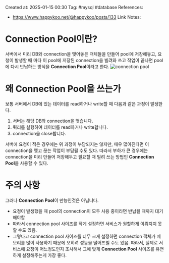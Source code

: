 Created at:  2025-01-15 00:30
Tag: #mysql #database 
References:
- https://www.happykoo.net/@happykoo/posts/133
Link Notes:

# Connection Pool이란?
서버에서 미리 DB와 connection을 맺어놓은 객체들을 만들어 pool에 저장해놓고, 요청이 발생할 때 마다 이 pool에 저장된 connection을 빌려와 쓰고 작업이 끝나면 pool에 다시 반납하는 방식을 **Connection Pool**이라고 한다.
![connection pool](https://pdf-lib.org/Images/UpLoadImages/2019102716036302.png)

# 왜 Connection Pool을 쓰는가
보통 서버에서 DB에 있는 데이터를 read하거나 write할 때 다음과 같은 과정이 발생한다. 
1. 서버는 해당 DB와 connection을 맺습니다.
2. 쿼리를 실행하여 데이터를 read하거나 write합니다. 
3. connection을 close합니다. 

서버에 요청이 적은 경우에는 위 과정이 부담되지는 않지만, 매우 많아진다면 이 connection을 맺고 끊는 작업이 부담될 수도 있다. 
따라서 부하가 큰 경우에는 connection을 미리 만들어 저장해두고 필요할 때 빌려 쓰는 방법인 **Connection Pool**을 사용할 수 있다. 

# 주의 사항
그러나 **Connection Pool**이 만능인것은 아닙니다. 
- 요청이 발생했을 때 pool의 connection이 모두 사용 중이라면 반납될 때까지 대기해야함
- 따라서 connection pool 사이즈를 작게 설정하면 서비스가 원할하게 이뤄지지 못할 수도 있음.
- 그렇다고 connection pool 사이즈를 너무 크게 설정하면 connection 객체가 메모리를 많이 사용하기 때문에 오히려 성능을 떨어뜨릴 수도 있음.
따라서, 실제로 서비스에 요청이 어느정도인지 조사해서 그에 맞게 **Connection Pool** 사이즈를 유연하게 설정해주는게 가장 좋다. 